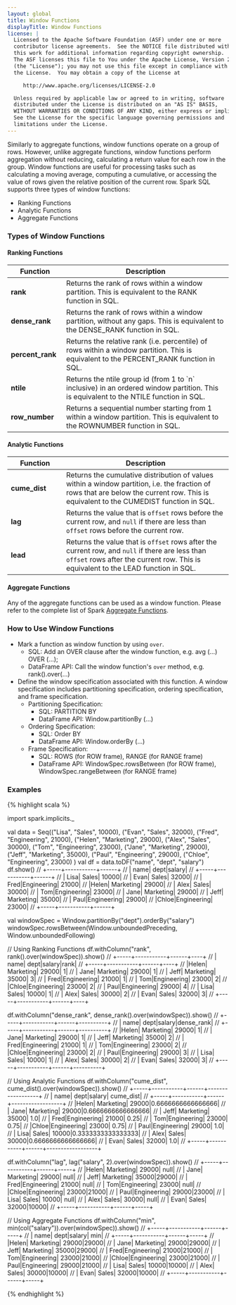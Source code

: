 ```yaml
---
layout: global
title: Window Functions
displayTitle: Window Functions
license: |
  Licensed to the Apache Software Foundation (ASF) under one or more
  contributor license agreements.  See the NOTICE file distributed with
  this work for additional information regarding copyright ownership.
  The ASF licenses this file to You under the Apache License, Version 2.0
  (the "License"); you may not use this file except in compliance with
  the License.  You may obtain a copy of the License at

     http://www.apache.org/licenses/LICENSE-2.0

  Unless required by applicable law or agreed to in writing, software
  distributed under the License is distributed on an "AS IS" BASIS,
  WITHOUT WARRANTIES OR CONDITIONS OF ANY KIND, either express or implied.
  See the License for the specific language governing permissions and
  limitations under the License.
---
```


Similarly to aggregate functions, window functions operate on a group of rows. However, unlike aggregate functions, window functions perform aggregation without reducing, calculating a return value for each row in the group. Window functions are useful for processing tasks such as calculating a moving average, computing a cumulative, or accessing the value of rows given the relative position of the current row. Spark SQL supports three types of window functions:
 * Ranking Functions
 * Analytic Functions
 * Aggregate Functions

### Types of Window Functions

#### Ranking Functions

<table class="table">
  <thead>
    <tr><th style="width:25%">Function</th><th>Description</th></tr>
  </thead>
    <tr>
      <td><b> rank </b></td>
      <td>Returns the rank of rows within a window partition. This is equivalent to the RANK function in SQL. </td>
    </tr>
    <tr>
      <td><b> dense_rank </b></td>
      <td>Returns the rank of rows within a window partition, without any gaps. This is equivalent to the DENSE_RANK function in SQL.</td>
    </tr>
    <tr>
      <td><b> percent_rank </b></td>
      <td>Returns the relative rank (i.e. percentile) of rows within a window partition. This is equivalent to the PERCENT_RANK function in SQL.</td>
    </tr>
    <tr>
      <td><b> ntile </b></td>
      <td>Returns the ntile group id (from 1 to `n` inclusive) in an ordered window partition. This is equivalent to the NTILE function in SQL.</td>
    </tr>
    <tr>
      <td><b> row_number </b></td>
      <td>Returns a sequential number starting from 1 within a window partition. This is equivalent to the ROWNUMBER function in SQL.</td>
    </tr>
</table>

#### Analytic Functions

<table class="table">
  <thead>
    <tr><th style="width:25%">Function</th><th>Description</th></tr>
  </thead>
    <tr>
      <td><b> cume_dist </b></td>
      <td>Returns the cumulative distribution of values within a window partition, i.e. the fraction of rows that are below the current row. This is equivalent to the CUMEDIST function in SQL. </td>
    </tr>
    <tr>
      <td><b> lag </b></td>
      <td>Returns the value that is <code>offset</code> rows before the current row, and <code>null</code> if there are less than <code>offset</code> rows before the current row.</td>
    </tr>
    <tr>
      <td><b> lead </b></td>
      <td>Returns the value that is <code>offset</code> rows after the current row, and <code>null</code> if there are less than <code>offset</code> rows after the current row. This is equivalent to the LEAD function in SQL.</td>
    </tr>
</table>

#### Aggregate Functions

Any of the aggregate functions can be used as a window function. Please refer to the complete list of Spark [Aggregate Functions](sql-ref-functions-builtin-aggregate.html).

### How to Use Window Functions

  * Mark a function as window function by using `over`.
    - SQL: Add an OVER clause after the window function, e.g. avg (...) OVER (...);
    - DataFrame API: Call the window function's `over` method, e.g. rank().over(...)
  * Define the window specification associated with this function. A window specification includes partitioning specification, ordering specification, and frame specification.
    - Partitioning Specification:
      - SQL: PARTITION BY
      - DataFrame API: Window.partitionBy (...)
    - Ordering Specification:
      - SQL: Order BY
      - DataFrame API: Window.orderBy (...)
    - Frame Specification:
      - SQL: ROWS (for ROW frame), RANGE (for RANGE frame)
      - DataFrame API: WindowSpec.rowsBetween (for ROW frame), WindowSpec.rangeBetween (for RANGE frame)

### Examples

{% highlight scala %}

  import spark.implicits._

  val data = Seq(("Lisa", "Sales", 10000),
    ("Evan", "Sales", 32000),
    ("Fred", "Engineering", 21000),
    ("Helen", "Marketing", 29000),
    ("Alex", "Sales", 30000),
    ("Tom", "Engineering", 23000),
    ("Jane", "Marketing", 29000),
    ("Jeff", "Marketing", 35000),
    ("Paul", "Engineering", 29000),
    ("Chloe", "Engineering", 23000)
  )
  val df = data.toDF("name", "dept", "salary")
  df.show()
  // +-----+-----------+------+
  // | name|       dept|salary|
  // +-----+-----------+------+
  // | Lisa|      Sales| 10000|
  // | Evan|      Sales| 32000|
  // | Fred|Engineering| 21000|
  // |Helen|  Marketing| 29000|
  // | Alex|      Sales| 30000|
  // |  Tom|Engineering| 23000|
  // | Jane|  Marketing| 29000|
  // | Jeff|  Marketing| 35000|
  // | Paul|Engineering| 29000|
  // |Chloe|Engineering| 23000|
  // +-----+-----------+------+

  val windowSpec = Window.partitionBy("dept").orderBy("salary")
  windowSpec.rowsBetween(Window.unboundedPreceding, Window.unboundedFollowing)

  // Using Ranking Functions
  df.withColumn("rank", rank().over(windowSpec)).show()
  // +-----+-----------+------+----+
  // | name|       dept|salary|rank|
  // +-----+-----------+------+----+
  // |Helen|  Marketing| 29000|   1|
  // | Jane|  Marketing| 29000|   1|
  // | Jeff|  Marketing| 35000|   3|
  // | Fred|Engineering| 21000|   1|
  // |  Tom|Engineering| 23000|   2|
  // |Chloe|Engineering| 23000|   2|
  // | Paul|Engineering| 29000|   4|
  // | Lisa|      Sales| 10000|   1|
  // | Alex|      Sales| 30000|   2|
  // | Evan|      Sales| 32000|   3|
  // +-----+-----------+------+----+

  df.withColumn("dense_rank", dense_rank().over(windowSpec)).show()
  // +-----+-----------+------+----------+
  // | name|       dept|salary|dense_rank|
  // +-----+-----------+------+----------+
  // |Helen|  Marketing| 29000|         1|
  // | Jane|  Marketing| 29000|         1|
  // | Jeff|  Marketing| 35000|         2|
  // | Fred|Engineering| 21000|         1|
  // |  Tom|Engineering| 23000|         2|
  // |Chloe|Engineering| 23000|         2|
  // | Paul|Engineering| 29000|         3|
  // | Lisa|      Sales| 10000|         1|
  // | Alex|      Sales| 30000|         2|
  // | Evan|      Sales| 32000|         3|
  // +-----+-----------+------+----------+

  // Using Analytic Functions
  df.withColumn("cume_dist", cume_dist().over(windowSpec)).show()
  // +-----+-----------+------+------------------+
  // | name|       dept|salary|         cume_dist|
  // +-----+-----------+------+------------------+
  // |Helen|  Marketing| 29000|0.6666666666666666|
  // | Jane|  Marketing| 29000|0.6666666666666666|
  // | Jeff|  Marketing| 35000|               1.0|
  // | Fred|Engineering| 21000|              0.25|
  // |  Tom|Engineering| 23000|              0.75|
  // |Chloe|Engineering| 23000|              0.75|
  // | Paul|Engineering| 29000|               1.0|
  // | Lisa|      Sales| 10000|0.3333333333333333|
  // | Alex|      Sales| 30000|0.6666666666666666|
  // | Evan|      Sales| 32000|               1.0|
  // +-----+-----------+------+------------------+

  df.withColumn("lag", lag("salary", 2).over(windowSpec)).show()
  // +-----+-----------+------+-----+
  // |Helen|  Marketing| 29000| null|
  // | Jane|  Marketing| 29000| null|
  // | Jeff|  Marketing| 35000|29000|
  // | Fred|Engineering| 21000| null|
  // |  Tom|Engineering| 23000| null|
  // |Chloe|Engineering| 23000|21000|
  // | Paul|Engineering| 29000|23000|
  // | Lisa|      Sales| 10000| null|
  // | Alex|      Sales| 30000| null|
  // | Evan|      Sales| 32000|10000|
  // +-----+-----------+------+-----+

  // Using Aggregate Functions
  df.withColumn("min", min(col("salary")).over(windowSpec)).show()
  // +-----+-----------+------+-----+
  // | name|       dept|salary|  min|
  // +-----+-----------+------+-----+
  // |Helen|  Marketing| 29000|29000|
  // | Jane|  Marketing| 29000|29000|
  // | Jeff|  Marketing| 35000|29000|
  // | Fred|Engineering| 21000|21000|
  // |  Tom|Engineering| 23000|21000|
  // |Chloe|Engineering| 23000|21000|
  // | Paul|Engineering| 29000|21000|
  // | Lisa|      Sales| 10000|10000|
  // | Alex|      Sales| 30000|10000|
  // | Evan|      Sales| 32000|10000|
  // +-----+-----------+------+-----+

{% endhighlight %}
